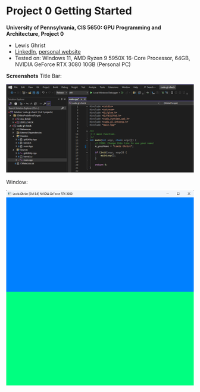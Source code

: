 Project 0 Getting Started
====================

**University of Pennsylvania, CIS 5650: GPU Programming and Architecture, Project 0**

* Lewis Ghrist
* [LinkedIn](https://www.linkedin.com/in/lewis-ghrist-4b1b3728b/), [personal website](https://siwel-cg.github.io/siwel.cg_websiteV1/index.html#home)
* Tested on: Windows 11, AMD Ryzen 9 5950X 16-Core Processor, 64GB, NVIDIA GeForce RTX 3080 10GB (Personal PC)

**Screenshots**
Title Bar:

![Title Bar](cuda-gl-check/LG_TitleBar_V1.png)

Window:

![Window](cuda-gl-check/LG_Window_V1.png)